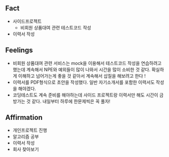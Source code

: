 ## Fact
* 사이드프로젝트 
  * 비회원 상품대여 관련 테스트코드 작성
* 이력서 작성

## Feelings
* 비회원 상품대여 관련 서비스는 mock을 이용해서 테스트코드 작성을 연습하려고 했는데 계속해서 NPE와 예외들이 많이 나와서 시간을 많이 소비한 것 같다. 확실하게 이해하고 넘어가는게 좋을 것 같아서 계속해서 삽질을 해보려고 한다 ! 
* 이력서를 PDF형식으로 초안을 작성했다. 일반 자기소개서를 포함한 이력서도 작성을 해야겠다.
* 코딩테스트도 계속 준비를 해야하는데 사이드 프로젝트랑 이력서만 해도 시간이 금방가는 것 같다. 내일부터 하루에 한문제씩은 꼭 풀자!


## Affirmation
* 개인프로젝트 진행 
* 알고리즘 공부
* 이력서 작성
* 회사 찾아보기
